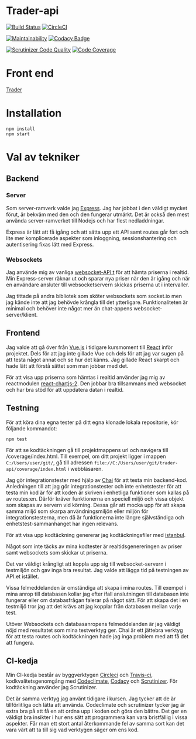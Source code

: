 # Trader-api

[![Build Status](https://travis-ci.org/Graudusk/trader-api.svg?branch=master)](https://travis-ci.org/Graudusk/trader-api)
[![CircleCI](https://circleci.com/gh/Graudusk/trader-api.svg?style=svg)](https://circleci.com/gh/Graudusk/trader-api)

[![Maintainability](https://api.codeclimate.com/v1/badges/8356a05ca4937c367474/maintainability)](https://codeclimate.com/github/Graudusk/trader-api/maintainability)
[![Codacy Badge](https://api.codacy.com/project/badge/Grade/bb4fe0b7651f4b8da30d04b5f0d6a84f)](https://www.codacy.com/app/Graudusk/trader-api?utm_source=github.com&amp;utm_medium=referral&amp;utm_content=Graudusk/trader-api&amp;utm_campaign=Badge_Grade)

[![Scrutinizer Code Quality](https://scrutinizer-ci.com/g/Graudusk/trader-api/badges/quality-score.png?b=master)](https://scrutinizer-ci.com/g/Graudusk/trader-api/?branch=master)
[![Code Coverage](https://scrutinizer-ci.com/g/Graudusk/trader-api/badges/coverage.png?b=master)](https://scrutinizer-ci.com/g/Graudusk/trader-api/?branch=master)

# Front end
[Trader](https://github.com/Graudusk/trader/)

# Installation
```
npm install
npm start
```

# Val av tekniker
## Backend

### Server

Som server-ramverk valde jag [Express](https://expressjs.com/). Jag har jobbat i den väldigt mycket förut, är bekväm med den och den fungerar utmärkt. Det är också den mest använda server-ramverket till Nodejs och har flest nedladdningar. 

Express är lätt att få igång och att sätta upp ett API samt routes går fort och lite mer komplicerade aspekter som inloggning, sessionshantering och autentisering fixas lätt med Express.

### Websockets

Jag använde mig av vanliga [websocket-API:t](https://developer.mozilla.org/en-US/docs/Web/API/WebSocket) för att hämta priserna i realtid. Min Express-server räknar ut och sparar nya priser när den är igång och när en användare ansluter till websocketservern skickas priserna ut i intervaller.

Jag tittade på andra bibliotek som sköter websockets som socket.io men jag kände inte att jag behövde krångla till det ytterligare. Funktionaliteten är minimal och behöver inte något mer än chat-appens websocket-server/klient.

## Frontend

Jag valde att gå över från [Vue.js](https://vuejs.org/) i tidigare kursmoment till [React](https://reactjs.org/) inför projektet. Dels för att jag inte gillade Vue och dels för att jag var sugen på att testa något annat och se hur det känns. Jag gillade React skarpt och hade lätt att förstå sättet som man jobbar med det.

För att visa upp priserna som hämtas i realtid använder jag mig av reactmodulen [react-chartjs-2](https://github.com/jerairrest/react-chartjs-2). Den jobbar bra tillsammans med websocket och har bra stöd för att uppdatera datan i realtid.

## Testning

För att köra dina egna tester på ditt egna klonade lokala repositorie, kör följande kommandot:

```
npm test
```

För att se kodtäckningen gå till projektmappens url och navigera till /coverage/index.html. Till exempel, om ditt projekt ligger i mappen `C:/Users/user/git/`, gå till adressen `file://C:/Users/user/git/trader-api/coverage/index.html` i webbläsaren.

Jag gör integrationstester med hjälp av [Chai](https://www.chaijs.com/) för att testa min backend-kod. Anledningen till att jag gör integrationstester och inte enhetstester för att testa min kod är för att koden är skriven i enhetliga funktioner som kallas på av routes:en. Därför kräver funktionerna en speciell miljö och vissa objekt som skapas av servern vid körning. Dessa går att mocka upp för att skapa samma miljö som skarpa användningsmiljön eller miljön för integrationstesterna, men då är funktionerna inte längre självständiga och enhetstest-sammanhanget har ingen relevans.

För att visa upp kodtäckning genererar jag kodtäckningsfiler med [istanbul](https://istanbul.js.org/).

Något som inte täcks av mina kodtester är realtidsgenereringen av priser samt websockets som skickar ut priserna.

Det var väldigt krångligt att koppla upp sig till websocket-servern i testmiljön och gav inga bra resultat. Jag valde att lägga tid på testningen av API:et istället.

Vissa felmeddelanden är omständiga att skapa i mina routes. Till exempel i mina anrop till databasen kollar jag efter ifall anslutningen till databasen inte fungerar eller om databasfrågan falerar på något sätt. För att skapa det i en testmiljö tror jag att det krävs att jag kopplar från databasen mellan varje test.

Utöver Websockets och databasanropens felmeddelanden är jag väldigt nöjd med resultatet som mina testverktyg ger. Chai är ett jättebra verktyg för att testa routes och kodtäckningen hade jag inga problem med att få det att fungera.

## CI-kedja

Min CI-kedja består av byggverktygen [Circleci](https://circleci.com/gh/Graudusk/trader-api) och [Travis-ci](https://travis-ci.org/Graudusk/trader-api), kodkvalitetsgenomgång med [Codeclimate](https://codeclimate.com/github/Graudusk/trader-api), [Codacy](https://app.codacy.com/project/Graudusk/trader-api/dashboard) och [Scrutinizer](https://scrutinizer-ci.com/g/Graudusk/trader-api/). För kodtäckning använder jag Scrutinizer.

Det är samma verktyg jag använt tidigare i kursen. Jag tycker att de är tillförlitliga och lätta att använda. Codeclimate och scrutinizer tycker jag är extra bra på att få en att ordna upp i koden och göra den bättre. Det ger en väldigt bra insikter i hur ens sätt att programmera kan vara bristfällig i vissa aspekter. Får man ett stort antal återkommande fel av samma sort kan det vara värt att ta till sig vad verktygen säger om ens kod.
